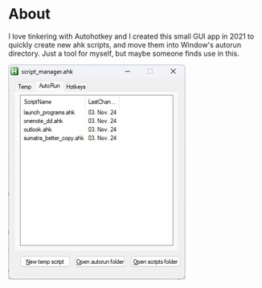 # About
I love tinkering with Autohotkey and I created this small GUI app in 2021 to quickly create new ahk scripts, and move them into Window's autorun directory.
Just a tool for myself, but maybe someone finds use in this.

![](screenshots/screenshot.jpg)
